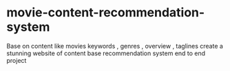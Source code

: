 # movie-content-recommendation-system
Base on content like movies keywords , genres , overview , taglines create a stunning website of content base recommendation system end to end project 
